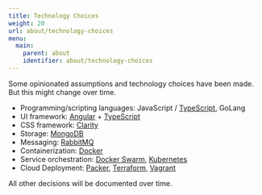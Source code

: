 ```yaml
---
title: Technology Choices
weight: 20
url: about/technology-choices
menu:
  main:
    parent: about
    identifier: about/technology-choices
---
```


Some opinionated assumptions and technology choices have been made. But this might change over time.

- Programming/scripting languages: JavaScript / [TypeScript](https://www.typescriptlang.org/), GoLang
- UI framework: [Angular](https://angular.io/) + [TypeScript](https://www.typescriptlang.org/)
- CSS framework: [Clarity](https://vmware.github.io/clarity/)
- Storage: [MongoDB](https://github.com/mongodb/mongo)
- Messaging: [RabbitMQ](https://www.rabbitmq.com/)
- Containerization: [Docker](https://www.docker.com/)
- Service orchestration: [Docker Swarm](https://docs.docker.com/engine/swarm/), [Kubernetes](https://kubernetes.io/)
- Cloud Deployment: [Packer](https://www.packer.io/), [Terraform](https://www.terraform.io/), [Vagrant](https://www.vagrantup.com/)

All other decisions will be documented over time.

